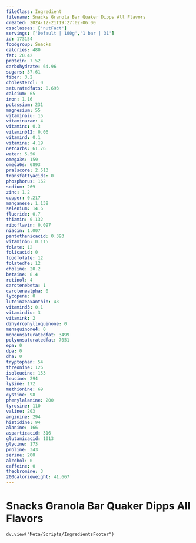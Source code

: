 ```yaml
---
fileClass: Ingredient
filename: Snacks Granola Bar Quaker Dipps All Flavors
created: 2024-12-21T19:27:02-06:00
cssclasses: ['nutFact']
servings: ['Default | 100g','1 bar | 31']
id: 173154
foodgroup: Snacks
calories: 480
fat: 20.42
protein: 7.52
carbohydrate: 64.96
sugars: 37.61
fiber: 3.2
cholesterol: 0
saturatedfats: 8.693
calcium: 65
iron: 1.16
potassium: 231
magnesium: 55
vitaminaiu: 15
vitaminarae: 4
vitaminc: 0.3
vitaminb12: 0.06
vitamind: 0.1
vitamine: 4.19
netcarbs: 61.76
water: 5.56
omega3s: 159
omega6s: 6893
pralscore: 2.513
transfattyacids: 0
phosphorus: 162
sodium: 269
zinc: 1.2
copper: 0.217
manganese: 1.138
selenium: 14.6
fluoride: 0.7
thiamin: 0.132
riboflavin: 0.097
niacin: 1.007
pantothenicacid: 0.393
vitaminb6: 0.115
folate: 12
folicacid: 0
foodfolate: 12
folatedfe: 12
choline: 20.2
betaine: 8.4
retinol: 4
carotenebeta: 1
carotenealpha: 0
lycopene: 0
luteinzeaxanthin: 43
vitamind3: 0.1
vitamindiu: 3
vitamink: 2
dihydrophylloquinone: 0
menaquinone4: 0
monounsaturatedfat: 3499
polyunsaturatedfat: 7051
epa: 0
dpa: 0
dha: 0
tryptophan: 54
threonine: 126
isoleucine: 153
leucine: 294
lysine: 172
methionine: 69
cystine: 98
phenylalanine: 200
tyrosine: 110
valine: 203
arginine: 294
histidine: 94
alanine: 166
asparticacid: 316
glutamicacid: 1013
glycine: 173
proline: 343
serine: 200
alcohol: 0
caffeine: 0
theobromine: 3
200calorieweight: 41.667
---
```


# Snacks Granola Bar Quaker Dipps All Flavors

```dataviewjs
dv.view("Meta/Scripts/IngredientsFooter")
```